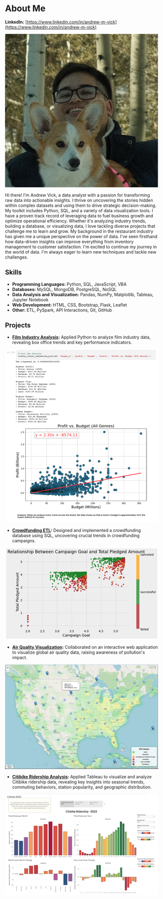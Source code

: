 # About Me

**LinkedIn:** [https://www.linkedin.com/in/andrew-m-vick](https://www.linkedin.com/in/andrew-m-vick)

![me](images/team_member4.jpg)

  Hi there! I'm Andrew Vick, a data analyst with a passion for transforming raw data into actionable insights. I thrive on uncovering the stories hidden within complex datasets and using them to drive strategic decision-making.
  My toolkit includes Python, SQL, and a variety of data visualization tools. I have a proven track record of leveraging data to fuel business growth and optimize operational efficiency. Whether it's analyzing industry trends, building a database, or visualizing data, I love tackling diverse projects that challenge me to learn and grow.
  My background in the restaurant industry has given me a unique perspective on the power of data. I've seen firsthand how data-driven insights can improve everything from inventory management to customer satisfaction.
  I'm excited to continue my journey in the world of data. I'm always eager to learn new techniques and tackle new challenges.

## Skills
-	**Programming Languages:** Python, SQL, JavaScript, VBA
-	**Databases:** MySQL, MongoDB, PostgreSQL, NoSQL
-	**Data Analysis and Visualization:** Pandas, NumPy, Matplotlib, Tableau, Jupyter Notebook
-	**Web Development:** HTML, CSS, Bootstrap, Flask, Leaflet
-	**Other:** ETL, PySpark, API Interactions, Git, GitHub

## Projects
-	**[Film Industry Analysis](https://github.com/andrew-m-vick/project-1-group-18/blob/main/Andrew-Regression/Project1_Base_VICK.ipynb):** Applied Python to analyze film industry data, revealing box office trends and key performance indicators.
  
  ![regression](images/regression.png)
  
-	**[Crowdfunding ETL](https://github.com/andrew-m-vick/Crowdfunding_ETL):** Designed and implemented a crowdfunding database using SQL, uncovering crucial trends in crowdfunding campaigns.
  
  ![ETL](images/etl_analysis.png)
  
-	**[Air Quality Visualization](https://github.com/andrew-m-vick/project-3-group-08):** Collaborated on an interactive web application to visualize global air quality data, raising awareness of pollution's impact.
  
  ![map](images/heatmap.png)

- **[Citibike Ridership Analysis](https://github.com/andrew-m-vick/tableau_citibike_2023):** Applied Tableau to visualize and analyze Citibike ridership data, revealing key insights into seasonal trends, commuting behaviors, station popularity, and geographic distribution.

![tableau](images/page_1.png)
